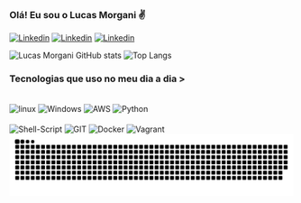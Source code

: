 ### Olá! Eu sou o Lucas Morgani ✌️

[![Linkedin](https://img.shields.io/badge/LinkedIn-0077B5?style=for-the-badge&logo=linkedin&logoColor=white)](https://www.linkedin.com/in/lucasmorgani/)
[![Linkedin](https://img.shields.io/badge/Medium-12100E?style=for-the-badge&logo=medium&logoColor=white)]()
[![Linkedin](https://img.shields.io/badge/Instagram-E4405F?style=for-the-badge&logo=instagram&logoColor=white)](https://www.instagram.com/luqueta002)


![Lucas Morgani GitHub stats](https://github-readme-stats.vercel.app/api?username=LucasMorgani&show_icons=true&theme=onedark&hide_border=true&title_color=ffffff&text_color=37c3c0&bg_color=041116)
![Top Langs](https://github-readme-stats.vercel.app/api/top-langs/?username=LucasMorgani&&layout=compact&hide_border=true&title_color=ffffff&text_color=37c3c0&bg_color=041116)


### Tecnologias que uso no meu dia a dia >

<div style="display: inline_block"><br/>
    <img align="center" alt="linux" src="https://img.shields.io/badge/Linux-FCC624?style=for-the-badge&logo=linux&logoColor=black">
    <img align="center" alt="Windows" src="https://img.shields.io/badge/Windows-0078D6?style=for-the-badge&logo=windows&logoColor=white">
    <img align="center" alt="AWS" src="https://img.shields.io/badge/Amazon_AWS-041116?style=for-the-badge&logo=amazon-aws&logoColor=white">
    <img align="center" alt="Python" src="https://img.shields.io/badge/Python-14354C?style=for-the-badge&logo=python&logoColor=white">
    <br><br>
    <img align="center" alt="Shell-Script" src="https://img.shields.io/badge/Shell_Script-121011?style=for-the-badge&logo=gnu-bash&logoColor=white" />
    <img align="center" alt="GIT" src="https://img.shields.io/badge/GIT-E44C30?style=for-the-badge&logo=git&logoColor=white">
    <img align="center" alt="Docker" src="https://img.shields.io/badge/docker-%230db7ed.svg?style=for-the-badge&logo=docker&logoColor=white">
    <img align="center" alt="Vagrant" src="https://img.shields.io/badge/vagrant-%231563FF.svg?style=for-the-badge&logo=vagrant&logoColor=white">
</div>

<picture align="center">
  <source media="(prefers-color-scheme: dark)" srcset="https://raw.githubusercontent.com/LucasMorgani/LucasMorgani/output/github-contribution-grid-snake-dark.svg">
  <source media="(prefers-color-scheme: light)" srcset="https://raw.githubusercontent.com/LucasMorgani/LucasMorgani/output/github-contribution-grid-snake-dark.svg">
  <img align="center" alt="github contribution grid snake animation" src="https://raw.githubusercontent.com/mari4souza/mari4souza/output/github-contribution-grid-snake.svg">
</picture>
